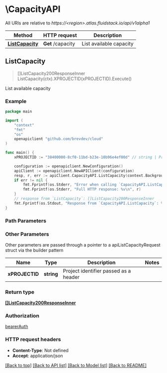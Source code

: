 # \CapacityAPI

All URIs are relative to *https://&lt;region&gt;.atlas.fluidstack.io/api/v1alpha1*

Method | HTTP request | Description
------------- | ------------- | -------------
[**ListCapacity**](CapacityAPI.md#ListCapacity) | **Get** /capacity | List available capacity



## ListCapacity

> []ListCapacity200ResponseInner ListCapacity(ctx).XPROJECTID(xPROJECTID).Execute()

List available capacity

### Example

```go
package main

import (
	"context"
	"fmt"
	"os"
	openapiclient "github.com/brevdev/cloud"
)

func main() {
	xPROJECTID := "38400000-8cf0-11bd-b23e-10b96e4ef00d" // string | Project identifier passed as a header

	configuration := openapiclient.NewConfiguration()
	apiClient := openapiclient.NewAPIClient(configuration)
	resp, r, err := apiClient.CapacityAPI.ListCapacity(context.Background()).XPROJECTID(xPROJECTID).Execute()
	if err != nil {
		fmt.Fprintf(os.Stderr, "Error when calling `CapacityAPI.ListCapacity``: %v\n", err)
		fmt.Fprintf(os.Stderr, "Full HTTP response: %v\n", r)
	}
	// response from `ListCapacity`: []ListCapacity200ResponseInner
	fmt.Fprintf(os.Stdout, "Response from `CapacityAPI.ListCapacity`: %v\n", resp)
}
```

### Path Parameters



### Other Parameters

Other parameters are passed through a pointer to a apiListCapacityRequest struct via the builder pattern


Name | Type | Description  | Notes
------------- | ------------- | ------------- | -------------
 **xPROJECTID** | **string** | Project identifier passed as a header | 

### Return type

[**[]ListCapacity200ResponseInner**](ListCapacity200ResponseInner.md)

### Authorization

[bearerAuth](../README.md#bearerAuth)

### HTTP request headers

- **Content-Type**: Not defined
- **Accept**: application/json

[[Back to top]](#) [[Back to API list]](../README.md#documentation-for-api-endpoints)
[[Back to Model list]](../README.md#documentation-for-models)
[[Back to README]](../README.md)

